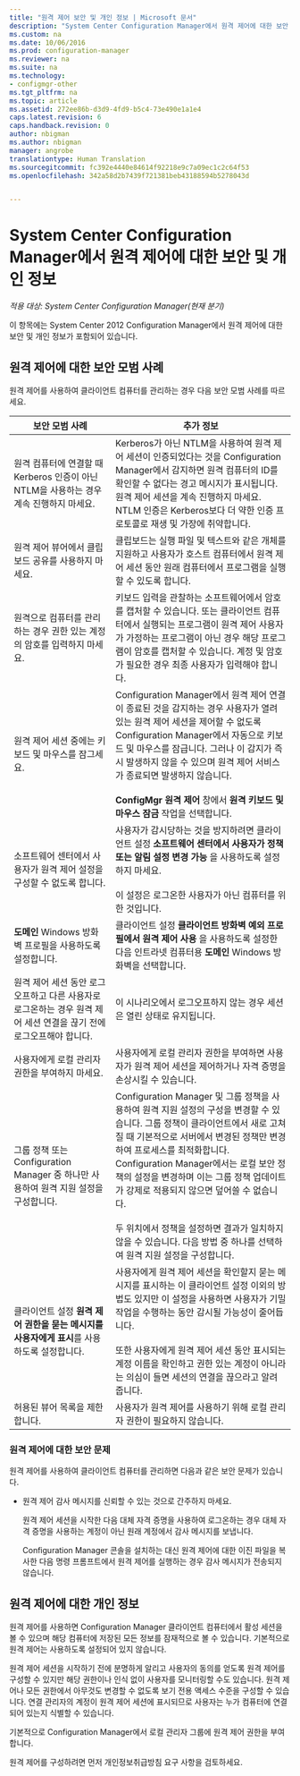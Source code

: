 ```yaml
---
title: "원격 제어 보안 및 개인 정보 | Microsoft 문서"
description: "System Center Configuration Manager에서 원격 제어에 대한 보안 및 개인 정보를 확인합니다."
ms.custom: na
ms.date: 10/06/2016
ms.prod: configuration-manager
ms.reviewer: na
ms.suite: na
ms.technology:
- configmgr-other
ms.tgt_pltfrm: na
ms.topic: article
ms.assetid: 272ee86b-d3d9-4fd9-b5c4-73e490e1a1e4
caps.latest.revision: 6
caps.handback.revision: 0
author: nbigman
ms.author: nbigman
manager: angrobe
translationtype: Human Translation
ms.sourcegitcommit: fc392e4440e84614f92218e9c7a09ec1c2c64f53
ms.openlocfilehash: 342a58d2b7439f721381beb43188594b5278043d


---
```

# <a name="security-and-privacy-for-remote-control-in-system-center-configuration-manager"></a>System Center Configuration Manager에서 원격 제어에 대한 보안 및 개인 정보

*적용 대상: System Center Configuration Manager(현재 분기)*

이 항목에는 System Center 2012 Configuration Manager에서 원격 제어에 대한 보안 및 개인 정보가 포함되어 있습니다.  

##  <a name="a-namebkmksecurityhardwareinventorya-security-best-practices-for-remote-control"></a><a name="BKMK_Security_HardwareInventory"></a> 원격 제어에 대한 보안 모범 사례  
 원격 제어를 사용하여 클라이언트 컴퓨터를 관리하는 경우 다음 보안 모범 사례를 따르세요.  

|보안 모범 사례|추가 정보|  
|----------------------------|----------------------|  
|원격 컴퓨터에 연결할 때 Kerberos 인증이 아닌 NTLM을 사용하는 경우 계속 진행하지 마세요.|Kerberos가 아닌 NTLM을 사용하여 원격 제어 세션이 인증되었다는 것을 Configuration Manager에서 감지하면 원격 컴퓨터의 ID를 확인할 수 없다는 경고 메시지가 표시됩니다. 원격 제어 세션을 계속 진행하지 마세요. NTLM 인증은 Kerberos보다 더 약한 인증 프로토콜로 재생 및 가장에 취약합니다.|  
|원격 제어 뷰어에서 클립보드 공유를 사용하지 마세요.|클립보드는 실행 파일 및 텍스트와 같은 개체를 지원하고 사용자가 호스트 컴퓨터에서 원격 제어 세션 동안 원래 컴퓨터에서 프로그램을 실행할 수 있도록 합니다.|  
|원격으로 컴퓨터를 관리하는 경우 권한 있는 계정의 암호를 입력하지 마세요.|키보드 입력을 관찰하는 소프트웨어에서 암호를 캡처할 수 있습니다. 또는 클라이언트 컴퓨터에서 실행되는 프로그램이 원격 제어 사용자가 가정하는 프로그램이 아닌 경우 해당 프로그램이 암호를 캡처할 수 있습니다. 계정 및 암호가 필요한 경우 최종 사용자가 입력해야 합니다.|  
|원격 제어 세션 중에는 키보드 및 마우스를 잠그세요.|Configuration Manager에서 원격 제어 연결이 종료된 것을 감지하는 경우 사용자가 열려 있는 원격 제어 세션을 제어할 수 없도록 Configuration Manager에서 자동으로 키보드 및 마우스를 잠급니다. 그러나 이 감지가 즉시 발생하지 않을 수 있으며 원격 제어 서비스가 종료되면 발생하지 않습니다.<br /><br /> **ConfigMgr 원격 제어** 창에서 **원격 키보드 및 마우스 잠금** 작업을 선택합니다.|  
|소프트웨어 센터에서 사용자가 원격 제어 설정을 구성할 수 없도록 합니다.|사용자가 감시당하는 것을 방지하려면 클라이언트 설정 **소프트웨어 센터에서 사용자가 정책 또는 알림 설정 변경 가능** 을 사용하도록 설정하지 마세요.<br /><br /> 이 설정은 로그온한 사용자가 아닌 컴퓨터를 위한 것입니다.|  
|**도메인** Windows 방화벽 프로필을 사용하도록 설정합니다.|클라이언트 설정 **클라이언트 방화벽 예외 프로필에서 원격 제어 사용** 을 사용하도록 설정한 다음 인트라넷 컴퓨터용 **도메인** Windows 방화벽을 선택합니다.|  
|원격 제어 세션 동안 로그오프하고 다른 사용자로 로그온하는 경우 원격 제어 세션 연결을 끊기 전에 로그오프해야 합니다.|이 시나리오에서 로그오프하지 않는 경우 세션은 열린 상태로 유지됩니다.|  
|사용자에게 로컬 관리자 권한을 부여하지 마세요.|사용자에게 로컬 관리자 권한을 부여하면 사용자가 원격 제어 세션을 제어하거나 자격 증명을 손상시킬 수 있습니다.|  
|그룹 정책 또는 Configuration Manager 중 하나만 사용하여 원격 지원 설정을 구성합니다.|Configuration Manager 및 그룹 정책을 사용하여 원격 지원 설정의 구성을 변경할 수 있습니다. 그룹 정책이 클라이언트에서 새로 고쳐질 때 기본적으로 서버에서 변경된 정책만 변경하여 프로세스를 최적화합니다. Configuration Manager에서는 로컬 보안 정책의 설정을 변경하며 이는 그룹 정책 업데이트가 강제로 적용되지 않으면 덮어쓸 수 없습니다.<br /><br /> 두 위치에서 정책을 설정하면 결과가 일치하지 않을 수 있습니다. 다음 방법 중 하나를 선택하여 원격 지원 설정을 구성합니다.|  
|클라이언트 설정 **원격 제어 권한을 묻는 메시지를 사용자에게 표시**를 사용하도록 설정합니다.|사용자에게 원격 제어 세션을 확인할지 묻는 메시지를 표시하는 이 클라이언트 설정 이외의 방법도 있지만 이 설정을 사용하면 사용자가 기밀 작업을 수행하는 동안 감시될 가능성이 줄어듭니다.<br /><br /> 또한 사용자에게 원격 제어 세션 동안 표시되는 계정 이름을 확인하고 권한 있는 계정이 아니라는 의심이 들면 세션의 연결을 끊으라고 알려 줍니다.|  
|허용된 뷰어 목록을 제한합니다.|사용자가 원격 제어를 사용하기 위해 로컬 관리자 권한이 필요하지 않습니다.|  

### <a name="security-issues-for-remote-control"></a>원격 제어에 대한 보안 문제  
 원격 제어를 사용하여 클라이언트 컴퓨터를 관리하면 다음과 같은 보안 문제가 있습니다.  

-   원격 제어 감사 메시지를 신뢰할 수 있는 것으로 간주하지 마세요.  

     원격 제어 세션을 시작한 다음 대체 자격 증명을 사용하여 로그온하는 경우 대체 자격 증명을 사용하는 계정이 아닌 원래 계정에서 감사 메시지를 보냅니다.  

     Configuration Manager 콘솔을 설치하는 대신 원격 제어에 대한 이진 파일을 복사한 다음 명령 프롬프트에서 원격 제어를 실행하는 경우 감사 메시지가 전송되지 않습니다.  

##  <a name="a-namebkmkprivacyhardwareinventorya-privacy-information-for-remote-control"></a><a name="BKMK_Privacy_HardwareInventory"></a> 원격 제어에 대한 개인 정보  
 원격 제어를 사용하면 Configuration Manager 클라이언트 컴퓨터에서 활성 세션을 볼 수 있으며 해당 컴퓨터에 저장된 모든 정보를 잠재적으로 볼 수 있습니다. 기본적으로 원격 제어는 사용하도록 설정되어 있지 않습니다.  

 원격 제어 세션을 시작하기 전에 분명하게 알리고 사용자의 동의를 얻도록 원격 제어를 구성할 수 있지만 해당 권한이나 인식 없이 사용자를 모니터링할 수도 있습니다. 원격 제어나 모든 권한에서 아무것도 변경할 수 없도록 보기 전용 액세스 수준을 구성할 수 있습니다. 연결 관리자의 계정이 원격 제어 세션에 표시되므로 사용자는 누가 컴퓨터에 연결되어 있는지 식별할 수 있습니다.  

 기본적으로 Configuration Manager에서 로컬 관리자 그룹에 원격 제어 권한을 부여합니다.  

 원격 제어를 구성하려면 먼저 개인정보취급방침 요구 사항을 검토하세요.  



<!--HONumber=Dec16_HO3-->


